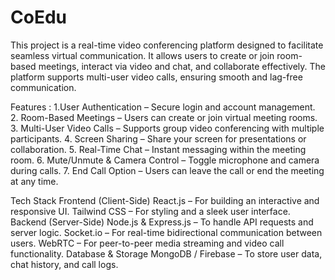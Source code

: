 # CoEdu
This project is a real-time video conferencing platform designed to facilitate seamless virtual communication. It allows users to create or join room-based meetings, interact via video and chat, and collaborate effectively. The platform supports multi-user video calls, ensuring smooth and lag-free communication.

Features : 
1.User Authentication – Secure login and account management.
2. Room-Based Meetings – Users can create or join virtual meeting rooms.
3. Multi-User Video Calls – Supports group video conferencing with multiple participants.
4. Screen Sharing – Share your screen for presentations or collaboration.
5. Real-Time Chat – Instant messaging within the meeting room.
6. Mute/Unmute & Camera Control – Toggle microphone and camera during calls.
7. End Call Option – Users can leave the call or end the meeting at any time.

Tech Stack 
Frontend (Client-Side)
React.js – For building an interactive and responsive UI.
Tailwind CSS – For styling and a sleek user interface.
Backend (Server-Side)
Node.js & Express.js – To handle API requests and server logic.
Socket.io – For real-time bidirectional communication between users.
WebRTC – For peer-to-peer media streaming and video call functionality.
Database & Storage
MongoDB / Firebase – To store user data, chat history, and call logs.
